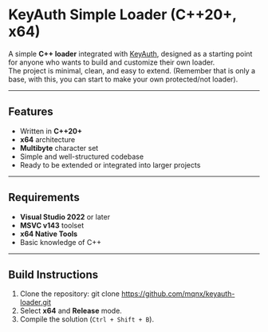 # KeyAuth Simple Loader (C++20+, x64)

A simple **C++ loader** integrated with [KeyAuth](https://keyauth.cc), designed as a starting point for anyone who wants to build and customize their own loader.  
The project is minimal, clean, and easy to extend. (Remember that is only a base, with this, you can start to make your own protected/not loader).

---

## Features
- Written in **C++20+**
- **x64** architecture
- **Multibyte** character set
- Simple and well-structured codebase
- Ready to be extended or integrated into larger projects

---

## Requirements
- **Visual Studio 2022** or later  
- **MSVC v143** toolset  
- **x64 Native Tools**  
- Basic knowledge of C++

---

## Build Instructions
1. Clone the repository: git clone https://github.com/mqnx/keyauth-loader.git
2. Select **x64** and **Release** mode.
4. Compile the solution (`Ctrl + Shift + B`).
